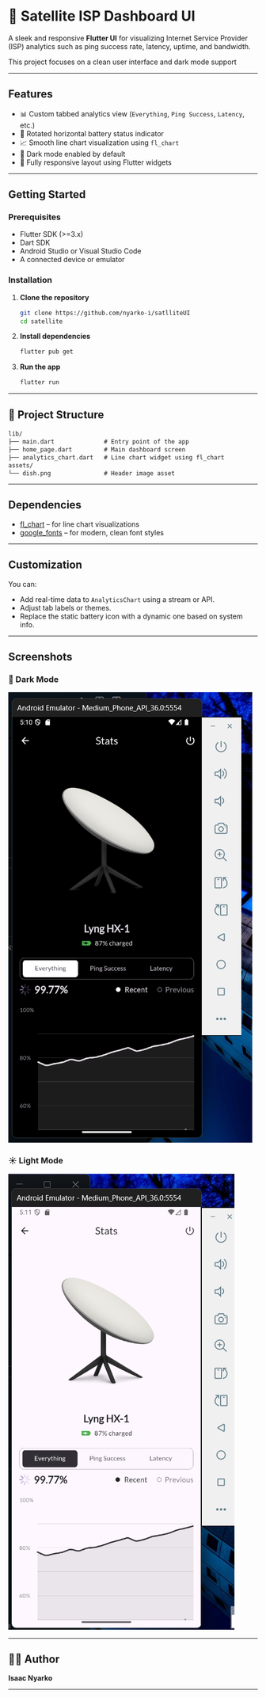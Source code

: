 # 📡 Satellite ISP Dashboard UI

A sleek and responsive **Flutter UI** for visualizing Internet Service Provider (ISP) analytics such as ping success rate, latency, uptime, and bandwidth.

This project focuses on a clean user interface and dark mode support

---

## Features

- 📊 Custom tabbed analytics view (`Everything`, `Ping Success`, `Latency`, etc.)
- 🔋 Rotated horizontal battery status indicator
- 📈 Smooth line chart visualization using `fl_chart`
- 🌙 Dark mode enabled by default
- 📱 Fully responsive layout using Flutter widgets

---

## Getting Started

### Prerequisites

- Flutter SDK (>=3.x)
- Dart SDK
- Android Studio or Visual Studio Code
- A connected device or emulator

### Installation

1. **Clone the repository**

   ```bash
   git clone https://github.com/nyarko-i/satlliteUI
   cd satellite
   ```

2. **Install dependencies**

   ```bash
   flutter pub get
   ```

3. **Run the app**

   ```bash
   flutter run
   ```

---

## 📁 Project Structure

```text
lib/
├── main.dart              # Entry point of the app
├── home_page.dart         # Main dashboard screen
├── analytics_chart.dart   # Line chart widget using fl_chart
assets/
└── dish.png               # Header image asset
```

---

## Dependencies

- [fl_chart](https://pub.dev/packages/fl_chart) – for line chart visualizations
- [google_fonts](https://pub.dev/packages/google_fonts) – for modern, clean font styles

---

## Customization

You can:

- Add real-time data to `AnalyticsChart` using a stream or API.
- Adjust tab labels or themes.
- Replace the static battery icon with a dynamic one based on system info.

---

## Screenshots

### 🌙 Dark Mode

![Dark Mode](docs/dark.png)

### ☀️ Light Mode

![Light Mode](docs/light.png)

---

## 🧑‍💻 Author

**Isaac Nyarko**

---
